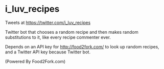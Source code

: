 # i_luv_recipes

Tweets at https://twitter.com/i_luv_recipes

Twitter bot that chooses a random recipe and then makes random substitutions to it, like every recipe commenter ever.

Depends on an API key for http://food2fork.com/ to look up random recipes, and a Twitter API key because Twitter bot.

(Powered By Food2Fork.com)

